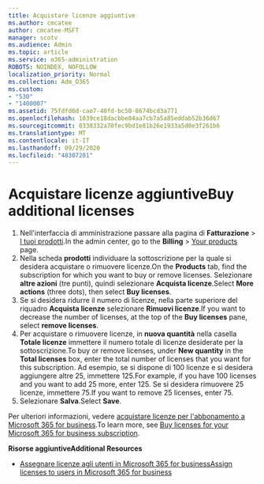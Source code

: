 ```yaml
---
title: Acquistare licenze aggiuntive
ms.author: cmcatee
author: cmcatee-MSFT
manager: scotv
ms.audience: Admin
ms.topic: article
ms.service: o365-administration
ROBOTS: NOINDEX, NOFOLLOW
localization_priority: Normal
ms.collection: Adm_O365
ms.custom:
- "530"
- "1400007"
ms.assetid: 75fdfd6d-cae7-40fd-bc50-8674bcd3a771
ms.openlocfilehash: 1039ce18dacbbe04aa7cb7a5a85eddab52b36d67
ms.sourcegitcommit: 0338332a70fec9bd1e81b26e1933a5d0e3f261b6
ms.translationtype: MT
ms.contentlocale: it-IT
ms.lasthandoff: 09/29/2020
ms.locfileid: "48307201"
---
```

# <a name="buy-additional-licenses"></a><span data-ttu-id="afe93-102">Acquistare licenze aggiuntive</span><span class="sxs-lookup"><span data-stu-id="afe93-102">Buy additional licenses</span></span>

1. <span data-ttu-id="afe93-103">Nell'interfaccia di amministrazione passare alla pagina di **Fatturazione** > [I tuoi prodotti](https://go.microsoft.com/fwlink/p/?linkid=842054).</span><span class="sxs-lookup"><span data-stu-id="afe93-103">In the admin center, go to the **Billing** > [Your products](https://go.microsoft.com/fwlink/p/?linkid=842054) page.</span></span>
2. <span data-ttu-id="afe93-104">Nella scheda **prodotti** individuare la sottoscrizione per la quale si desidera acquistare o rimuovere licenze.</span><span class="sxs-lookup"><span data-stu-id="afe93-104">On the **Products** tab, find the subscription for which you want to buy or remove licenses.</span></span> <span data-ttu-id="afe93-105">Selezionare **altre azioni** (tre punti), quindi selezionare **Acquista licenze**.</span><span class="sxs-lookup"><span data-stu-id="afe93-105">Select **More actions** (three dots), then select **Buy licenses**.</span></span>
3. <span data-ttu-id="afe93-106">Se si desidera ridurre il numero di licenze, nella parte superiore del riquadro **Acquista licenze** selezionare **Rimuovi licenze**.</span><span class="sxs-lookup"><span data-stu-id="afe93-106">If you want to decrease the number of licenses, at the top of the **Buy licenses** pane, select **remove licenses**.</span></span>
4. <span data-ttu-id="afe93-107">Per acquistare o rimuovere licenze, in **nuova quantità** nella casella **Totale licenze** immettere il numero totale di licenze desiderate per la sottoscrizione.</span><span class="sxs-lookup"><span data-stu-id="afe93-107">To buy or remove licenses, under **New quantity** in the **Total licenses** box, enter the total number of licenses that you want for this subscription.</span></span> <span data-ttu-id="afe93-108">Ad esempio, se si dispone di 100 licenze e si desidera aggiungere altre 25, immettere 125.</span><span class="sxs-lookup"><span data-stu-id="afe93-108">For example, if you have 100 licenses and you want to add 25 more, enter 125.</span></span> <span data-ttu-id="afe93-109">Se si desidera rimuovere 25 licenze, immettere 75.</span><span class="sxs-lookup"><span data-stu-id="afe93-109">If you want to remove 25 licenses, enter 75.</span></span>
5. <span data-ttu-id="afe93-110">Selezionare **Salva**.</span><span class="sxs-lookup"><span data-stu-id="afe93-110">Select **Save**.</span></span>

<span data-ttu-id="afe93-111">Per ulteriori informazioni, vedere [acquistare licenze per l'abbonamento a Microsoft 365 for business](https://docs.microsoft.com/microsoft-365/commerce/licenses/buy-licenses).</span><span class="sxs-lookup"><span data-stu-id="afe93-111">To learn more, see [Buy licenses for your Microsoft 365 for business subscription](https://docs.microsoft.com/microsoft-365/commerce/licenses/buy-licenses).</span></span>

<span data-ttu-id="afe93-112">**Risorse aggiuntive**</span><span class="sxs-lookup"><span data-stu-id="afe93-112">**Additional Resources**</span></span>

- [<span data-ttu-id="afe93-113">Assegnare licenze agli utenti in Microsoft 365 for business</span><span class="sxs-lookup"><span data-stu-id="afe93-113">Assign licenses to users in Microsoft 365 for business</span></span>](https://docs.microsoft.com/microsoft-365/admin/manage/assign-licenses-to-users)